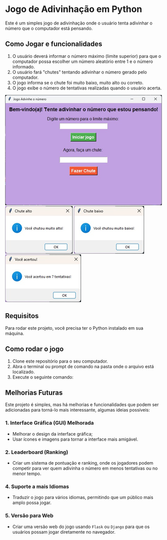 # Jogo de Adivinhação em Python

Este é um simples jogo de adivinhação onde o usuário tenta adivinhar o número que o computador está pensando.

## Como Jogar e funcionalidades

1. O usuário deverá informar o número máximo (limite superior) para que o computador possa escolher um número aleatório entre 1 e o número informado.
2. O usuário fará "chutes" tentando adivinhar o número gerado pelo computador.
3. O jogo informa se o chute foi muito baixo, muito alto ou correto.
4. O jogo exibe o número de tentativas realizadas quando o usuário acerta.

![Telas inicial](https://github.com/BrunaRch/adivinha_numero/blob/main/imagens/tela_principal_do_jogo.jpeg)<br>
![Telas do chute baixo](https://github.com/BrunaRch/adivinha_numero/blob/main/imagens/teala_chutealto.jpeg)
![Telas do chute alto](https://github.com/BrunaRch/adivinha_numero/blob/main/imagens/tela_chutebaixo.jpeg)
![Telas do total das tentativas](https://github.com/BrunaRch/adivinha_numero/blob/main/imagens/tela_tentativas.jpeg)

## Requisitos

Para rodar este projeto, você precisa ter o Python instalado em sua máquina.

## Como rodar o jogo

1. Clone este repositório para o seu computador.
2. Abra o terminal ou prompt de comando na pasta onde o arquivo está localizado.
3. Execute o seguinte comando:

## Melhorias Futuras

Este projeto é simples, mas há melhorias e funcionalidades que podem ser adicionadas para torná-lo mais interessante, algumas ideias possíveis:
   
### 1. **Interface Gráfica (GUI) Melhorada**
   - Melhorar o design da interface gráfica;
   - Usar ícones e imagens para tornar a interface mais amigável.

### 2. **Leaderboard (Ranking)**
   - Criar um sistema de pontuação e ranking, onde os jogadores podem competir para ver quem adivinha o número em menos tentativas ou no menor tempo.
   
### 4. **Suporte a mais Idiomas**
   - Traduzir o jogo para vários idiomas, permitindo que um público mais amplo possa jogar.

### 5. **Versão para Web**
   - Criar uma versão web do jogo usando `Flask` ou `Django` para que os usuários possam jogar diretamente no navegador.

